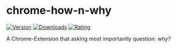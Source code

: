# chrome-how-n-why

[![Version][version-img]][url]
[![Downloads][downloads-img]][url]
[![Rating][rating-img]][url]

[version-img]: https://img.shields.io/chrome-web-store/v/mleceoobkglhjfmcghcchgnapdpofaae.svg
[downloads-img]: https://img.shields.io/chrome-web-store/d/mleceoobkglhjfmcghcchgnapdpofaae.svg
[rating-img]: https://img.shields.io/chrome-web-store/rating/mleceoobkglhjfmcghcchgnapdpofaae.svg
[url]: https://chrome.google.com/webstore/detail/kinotracker/mleceoobkglhjfmcghcchgnapdpofaae

A Chrome-Extension that asking most importantly question: *why?*
